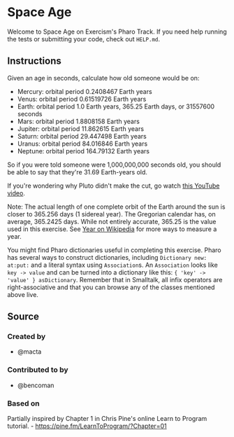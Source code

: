 # Space Age

Welcome to Space Age on Exercism's Pharo Track.
If you need help running the tests or submitting your code, check out `HELP.md`.

## Instructions

Given an age in seconds, calculate how old someone would be on:

- Mercury: orbital period 0.2408467 Earth years
- Venus: orbital period 0.61519726 Earth years
- Earth: orbital period 1.0 Earth years, 365.25 Earth days, or 31557600 seconds
- Mars: orbital period 1.8808158 Earth years
- Jupiter: orbital period 11.862615 Earth years
- Saturn: orbital period 29.447498 Earth years
- Uranus: orbital period 84.016846 Earth years
- Neptune: orbital period 164.79132 Earth years

So if you were told someone were 1,000,000,000 seconds old, you should
be able to say that they're 31.69 Earth-years old.

If you're wondering why Pluto didn't make the cut, go watch [this YouTube video][pluto-video].

Note: The actual length of one complete orbit of the Earth around the sun is closer to 365.256 days (1 sidereal year).
The Gregorian calendar has, on average, 365.2425 days.
While not entirely accurate, 365.25 is the value used in this exercise.
See [Year on Wikipedia][year] for more ways to measure a year.

[pluto-video]: https://www.youtube.com/watch?v=Z_2gbGXzFbs
[year]: https://en.wikipedia.org/wiki/Year#Summary

You might find Pharo dictionaries useful in completing this exercise.Pharo has several ways to construct dictionaries, including `Dictionary new: at:put:`and a literal syntax using `Association`s. An `Association` looks like `key -> value`and can be turned into a dictionary like this: `{ 'key' -> 'value' } asDictionary`.Remember that in Smalltalk, all infix operators are right-associative and that youcan browse any of the classes mentioned above live.

## Source

### Created by

- @macta

### Contributed to by

- @bencoman

### Based on

Partially inspired by Chapter 1 in Chris Pine's online Learn to Program tutorial. - https://pine.fm/LearnToProgram/?Chapter=01